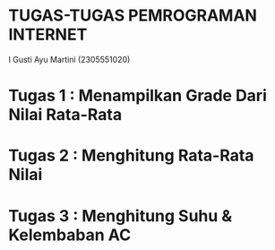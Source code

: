 TUGAS-TUGAS PEMROGRAMAN INTERNET
================================
I Gusti Ayu Martini	(2305551020)

Tugas 1 : Menampilkan Grade Dari Nilai Rata-Rata
================================================
Tugas 2 : Menghitung Rata-Rata Nilai
================================================
Tugas 3 : Menghitung Suhu & Kelembaban AC
================================================



